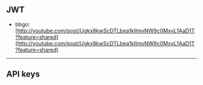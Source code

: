 ## JWT
- bbgo: [http://youtube.com/post/Ugkx8kwScDTLbea1kIImvNW9c0MxvL1AaD1T?feature=shared](http://youtube.com/post/Ugkx8kwScDTLbea1kIImvNW9c0MxvL1AaD1T?feature=shared)

---
## API keys